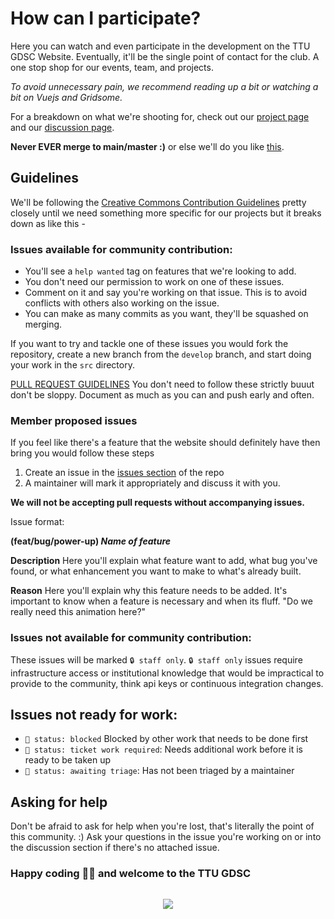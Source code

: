# How can I participate?

Here you can watch and even participate in the development on the TTU GDSC Website. Eventually, it'll be the single point of contact for the club. A one stop shop for our events, team, and projects.

_To avoid unnecessary pain, we recommend reading up a bit or watching a bit on Vuejs and Gridsome._

For a breakdown on what we're shooting for, check out our [project page](https://www.figma.com/file/uEBOlD2GGmVO0sCAKTowAh/Lo-fi-Wireframe-Kit-Launchpad-for-Website-Wireframe) and our [discussion page](https://github.com/ttugdsc/ttugdsc/discussions).

**Never EVER merge to main/master :)** or else we'll do you like [this](https://www.youtube.com/watch?v=E9IIZ3UMQB8).

## Guidelines

We'll be following the [Creative Commons Contribution Guidelines](https://opensource.creativecommons.org/contributing-code/) pretty closely until we need something more specific for our projects but it breaks down as
like this -

### Issues available for community contribution:

- You'll see a `help wanted` tag on features that we're looking to add.
- You don't need our permission to work on one of these issues.
- Comment on it and say you're working on that issue. This is to avoid conflicts with others also working on the issue.
- You can make as many commits as you want, they'll be squashed on merging.

If you want to try and tackle one of these issues you would fork the repository, create a new branch from the `develop` branch, and start doing your work in the `src` directory.

[PULL REQUEST GUIDELINES](https://opensource.creativecommons.org/contributing-code/pr-guidelines/)
You don't need to follow these strictly buuut don't be sloppy. Document as much as you can and push early and often.

### Member proposed issues

If you feel like there's a feature that the website should definitely have then bring you would follow these steps

1. Create an issue in the [issues section](https://github.com/ttugdsc/ttugdsc/issues) of the repo
2. A maintainer will mark it appropriately and discuss it with you.

**We will not be accepting pull requests without accompanying issues.**

Issue format:

**(feat/bug/power-up) _Name of feature_**

**Description**
Here you'll explain what feature want to add, what bug you've found, or what enhancement you want to make to what's already built.

**Reason**
Here you'll explain why this feature needs to be added. It's important to know when a feature is necessary and when its fluff. "Do we really need this animation here?"

### Issues not available for community contribution:

These issues will be marked `🔒 staff only`.
`🔒 staff only` issues require infrastructure access or institutional knowledge that would be impractical to provide to the community, think api keys or continuous integration changes.

## Issues not ready for work:

- `🚧 status: blocked` Blocked by other work that needs to be done first
- `🧹 status: ticket work required`: Needs additional work before it is ready to be taken up
- `🚦 status: awaiting triage`: Has not been triaged by a maintainer

## Asking for help

Don't be afraid to ask for help when you're lost, that's literally the point of this community. :)
Ask your questions in the issue you're working on or into the discussion section if there's no attached issue.

### Happy coding 🎉🙌 and welcome to the TTU GDSC

![]()

<div alt="GDSC Logo" style="text-align:center"><img src="http://dscgt.club/images/dsc-logo-2.png" /></div>
